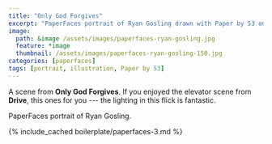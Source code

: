 ```yaml
---
title: "Only God Forgives"
excerpt: "PaperFaces portrait of Ryan Gosling drawn with Paper by 53 on an iPad."
image: 
  path: &image /assets/images/paperfaces-ryan-gosling.jpg 
  feature: *image
  thumbnail: /assets/images/paperfaces-ryan-gosling-150.jpg
categories: [paperfaces]
tags: [portrait, illustration, Paper by 53]
---
```


A scene from **Only God Forgives**. If you enjoyed the elevator scene from **Drive**, this ones for you --- the lighting in this flick is fantastic.

PaperFaces portrait of Ryan Gosling.

{% include_cached boilerplate/paperfaces-3.md %}

